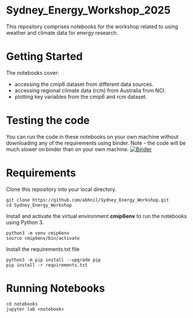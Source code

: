 # Sydney_Energy_Workshop_2025
This repository comprises notebooks for the workshop related to using weather and climate data for energy research. 

# Getting Started
The notebooks cover:

- accessing the cmip6 dataset from different data sources.
- accessing regional climate data (rcm) from Australia from NCI.
- plotting key variables from the cmip6 and rcm dataset.

# Testing the code
You can run the code in these notebooks on your own machine without downloading any of the requirements using binder. Note - the code will be much slower on binder than on your own machine. 
[![Binder](https://mybinder.org/badge_logo.svg)](https://mybinder.org/v2/gh/abhnil/Fiji_Energy_Workshop/main)




# Requirements
Clone this repository into your local directory.
```
git clone https://github.com/abhnil/Sydney_Energy_Workshop.git
cd Sydney_Energy_Workshop
```
Install and activate the virtual environment **cmip6env** to run the notebooks using Python 3.
```
python3 -m venv cmip6env
source cmip6env/bin/activate
```
Install the requirements.txt file 
```
python3 -m pip install --upgrade pip
pip install -r requirements.txt
```

# Running Notebooks
```
cd notebooks
jupyter lab <notebook>
```






